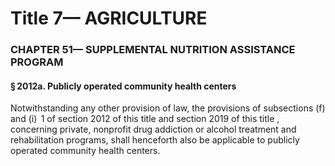 
# Title 7— AGRICULTURE
### CHAPTER 51— SUPPLEMENTAL NUTRITION ASSISTANCE PROGRAM
#### § 2012a. Publicly operated community health centers

Notwithstanding any other provision of law, the provisions of subsections (f) and (i)  1 of section 2012 of this title and section 2019 of this title , concerning private, nonprofit drug addiction or alcohol treatment and rehabilitation programs, shall henceforth also be applicable to publicly operated community health centers.
